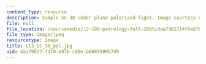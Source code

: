 ```yaml
---
content_type: resource
description: Sample SC-38 under plane polarized light. Image courtesy of MIT OCW.
file: null
file_location: /coursemedia/12-109-petrology-fall-2005/daa79027f4f0e87bc99eb6093590b7d9_L13_SC_38_ppl.jpg
file_type: image/jpeg
resourcetype: Image
title: L13_SC_38_ppl.jpg
uid: daa79027-f4f0-e87b-c99e-b6093590b7d9
---
```

